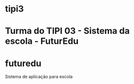 
# tipi3
Turma do TIPI 03 - Sistema da escola - FuturEdu
=======
# futuredu
Sistema de aplicação para escola


